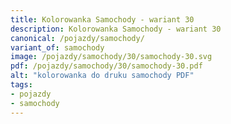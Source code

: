 ```yaml
---
title: Kolorowanka Samochody - wariant 30
description: Kolorowanka Samochody - wariant 30
canonical: /pojazdy/samochody/
variant_of: samochody
image: /pojazdy/samochody/30/samochody-30.svg
pdf: /pojazdy/samochody/30/samochody-30.pdf
alt: "kolorowanka do druku samochody PDF"
tags:
- pojazdy
- samochody
---
```

